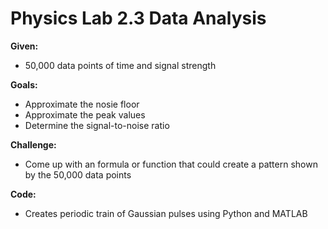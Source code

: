 # Physics Lab 2.3 Data Analysis 

**Given:** 
  - 50,000 data points of time and signal strength 

**Goals:**
  - Approximate the nosie floor 
  - Approximate the peak values 
  - Determine the signal-to-noise ratio 

**Challenge:**
  - Come up with an formula or function that could create a pattern shown by the 50,000 data points


**Code:**
  - Creates periodic train of Gaussian pulses using Python and MATLAB 
